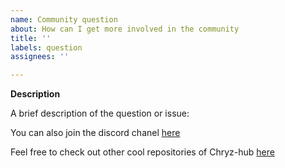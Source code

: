 ```yaml
---
name: Community question
about: How can I get more involved in the community
title: ''
labels: question
assignees: ''

---
```


**Description**

A brief description of the question or issue:

You can also join the discord chanel [here](https://discord.gg/c6RhGwcP5b)

Feel free to check out other cool repositories of Chryz-hub [here](https://github.com/chryz-hub)
